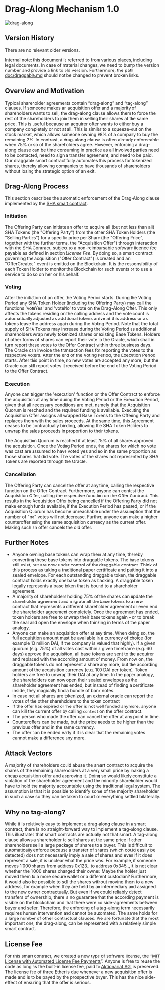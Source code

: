 # Drag-Along Mechanism 1.0

![drag-along](https://hub.aktionariat.com/images/contracts/draggable.jpg)

## Version History

There are no relevant older versions.

Internal note: this document is referred to from various places, including legal documents. In case of material changes, we need to bump the version number and provide a link to old version. Furthermore, the path [doc/draggable.md](https://github.com/aktionariat/contracts/edit/master/doc/draggable.md) should not be changed to prevent broken links.

## Overview and Motivation

Typical shareholder agreements contain “drag-along” and “tag-along” clauses. If someone makes an acquisition offer and a majority of shareholders wants to sell, the drag-along clause allows them to force the rest of the shareholders to join them in selling their shares at the same price. This is useful because an acquirer often wants to either buy a company completely or not at all. This is similar to a squeeze-out on the stock market, which allows someone owning 98% of a company to buy the remaining 2%. In contrast, a drag-along clause is often already enforceable when 75% or so of the shareholders agree. However, enforcing a drag-along clause can be time consuming in practice as all involved parties need to be contacted, need to sign a transfer agreement, and need to be paid. Our draggable smart contract fully automates this process for tokenized shares, thereby allowing companies to have thousands of shareholders without losing the strategic option of an exit.

## Drag-Along Process
This section describes the automatic enforcement of the Drag-Along clause implemented by the [SHA smart contract](../src/draggable/ERC20Draggable.sol).

### Initiation
The Offering Party can initiate an offer to acquire all (but not less than all) SHA Tokens (the "Offering Party") from the other SHA Token Holders (the "Selling Parties") for a specific price per Share (the "Offering Price", together with the further terms, the "Acquisition Offer") through interaction with the SHA Contract, subject to a non-reimbursable software licence fee payable as defined in section *License Fee*. By doing so, a smart contract governing the acquisition ("Offer Contract") is created and an "OfferCreated" event is emitted on the Blockchain. It is the responsibility of each Token Holder to monitor the Blockchain for such events or to use a service to do so on her or his behalf.

### Voting
After the initiation of an offer, the Voting Period starts. During the Voting Period any SHA Token Holder (including the Offering Party) may call the functions 'voteYes' and 'voteNo' to vote on the Drag-Along Offer. This only affects the tokens residing on the calling address and the vote count is automatically adjusted as additional tokens arrive at this address or as tokens leave the address again during the Voting Period. Note that the total supply of SHA Tokens may increase during the Voting Period as additional shareholders wrap newly tokenized shares or existing Base Tokens. Holders of other forms of shares can report their vote to the Oracle, which shall in turn report these votes to the Offer Contract within three business days. The Oracle can invoice the transaction fees for reporting the votes to the respective voters. After the end of the Voting Period, the Execution Period starts. After this point in time, no new votes are accepted any more, but the Oracle can still report votes it received before the end of the Voting Period to the Offer Contract. 

### Execution
Anyone can trigger the 'execution' function on the Offer Contract to enforce the acquisition at any time during the Voting Period or the Execution Period, given that all necessary conditions are met, namely that the Acquisition Quorum is reached and the required funding is available. Executing the Acquisition Offer assigns all wrapped Base Tokens to the Offering Party and replaces them with the sales proceeds. At the same time, this Agreement ceases to be contractually binding, allowing the SHA Token Holders to unwrap the sales proceeds in proportion to their tokens.

The Acquisition Quorum is reached if at least 75% of all shares approved the acquisition. Once the Voting Period ends, the shares for which no vote was cast are assumed to have voted yes and no in the same proportion as those shares that did vote. The votes of the shares not represented by SHA Tokens are reported through the Oracle.

### Cancellation
The Offering Party can cancel the offer at any time, calling the respective function on the Offer Contract. Furthermore, anyone can contest the Acquisition Offer, calling the respective function on the Offer Contract. This results in the Acquisition Offer being cancelled if the Offering Party did not make enough funds available, if the Execution Period has passed, or if the Acquisition Quorum has become unreachable under the assumption that the number of "no" votes will not decrease.
Further, anyone can make a higher counteroffer using the same acquisition currency as the current offer. Making such an offer cancels the old offer.

## Further Notes

- Anyone owning base tokens can wrap them at any time, thereby converting these base tokens into draggable tokens. The base tokens still exist, but are now under control of the draggable contract. Think of this process as taking a traditional paper certificate and putting it into a sealed envelope. For each outstanding draggable token, the draggable contract holds exactly one base token as backing. A draggable token legally represents a base token that is bound to a shareholder agreement.
- A majority of shareholders holding 75% of the shares can update the shareholder agreement and migrate all the base tokens to a new contract that represents a different shareholder agreement or even end the shareholder agreement completely. Once the agreement has ended, token holders are free to unwrap their base tokens again – or to break the seal and open the envelope when thinking in terms of the paper analogy.
- Anyone can make an acquisition offer at any time. When doing so, the full acquisition amount must be available in a currency of choice (for example 10 million DAI, if the company is valued that highly). If a given quorum (e.g. 75%) of all votes cast within a given timeframe (e.g. 60 days) approve the acquisition, all base tokens are sent to the acquirer and replaced with the according amount of money. From now on, the draggable tokens do not represent a share any more, but the according amount of the acquisition currency (e.g. 100 DAI per token). Token holders are free to unwrap their DAI at any time. In the paper analogy, the shareholders can now open their sealed envelopes as the shareholder agreement has ended, but instead of finding a certificate inside, they magically find a bundle of bank notes.
- In case not all shares are tokenized, an external oracle can report the votes of the other shareholders to the token contract
- If the offer has expired or the offer is not well funded anymore, anyone can kill the current offer by calling `contest` on the offer contract.
- The person who made the offer can cancel the offer at any point in time.
- Counteroffers can be made, but the price needs to be higher than the previous offer and in the same currency.
- The offer can be ended early if it is clear that the remaining votes cannot make a difference any more.

## Attack Vectors

A majority of shareholders could abuse the smart contract to acquire the shares of the remaining shareholders at a very small price by making a cheap acquisition offer and approving it. Doing so would likely constitute a violation of the shareholder agreement and the minority shareholder would have to hold the majority accountable using the traditional legal system. The assumption is that it is possible to identify some of the majority shareholder in such a case so they can be taken to court or everything settled bilaterally.

## Why no tag-along?

While it is relatively easy to implement a drag-along clause in a smart contract, there is no straight-forward way to implement a tag-along clause. This illustrates that smart contracts are actually not that smart. A tag-along clause allows a shareholder to sell shares at the same price if other shareholders sell a large package of shares to a buyer. This is difficult to automatically enforce because a transfer of shares (which could easily be detected) does not necessarily imply a sale of shares and even if it does represent a sale, it is unclear what the price was. For example, if someone moves 1′000 shares from address 0x123.. to address 0x345.., it is not clear whether the 1′000 shares changed their owner. Maybe the holder just moved them to a more secure wallet or a different custodian? Furthermore, it would also be possible to sell the shares without moving them to a new address, for example when they are held by an intermediary and assigned to the new owner contractually. But even if we could reliably detect transfers of ownership, there is no guarantee that the according payment is visible on the blockchain and that there were no side-agreements between buyer and seller. Therefore, the enforcing of a tag-along term necessarily requires human intervention and cannot be automated. The same holds for a large number of other contractual clauses. We are fortunate that the most important one, the drag-along, can be represented with a relatively simple smart contract.

## License Fee

For this smart contract, we created a new type of software license, the “[MIT License with Automated License Fee Payments](https://github.com/aktionariat/contracts/blob/master/LICENSE)”. Anyone is free to reuse the code as long as the built-in license fee, paid to [Aktionariat AG](https://aktionariat.com/), is preserved. The license fee of three Ether is due whenever a new acquisition offer is made and is to be payed by the prospective buyer. This has the nice side-effect of ensuring that the offer is serious.
